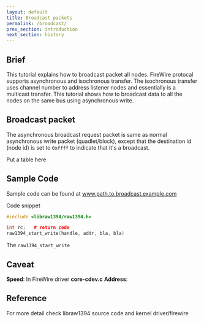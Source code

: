 ```yaml
---
layout: default
title: Broadcast packets
permalink: /broadcast/
prev_section: introduction
next_section: history
---
```


## Brief 
This tutorial explains how to broadcast packet all nodes.  FireWire
protocal supports asynchronous and isochronous transfer. The isochronous
transfer uses channel number to address listener nodes and essentially is a
multicast transfer. This tutorial shows how to broadcast data to all the nodes
on the same bus using asynchronous write. 

## Broadcast packet 
The asynchronous broadcast request packet is same as normal asynchronous write
packet (quadlet/block), except that the destination id (node id) is set to
`0xffff` to indicate that it's a broadcast.   

Put a table here 

## Sample Code
Sample code can be found at www.path.to.broadcast.example.com  

Code snippet
```cpp
#include <libraw1394/raw1394.h>

int rc;   # return code
raw1394_start_write(handle, addr, bla, bla)

```

The `raw1394_start_write`


## Caveat
**Speed**: In FireWire driver __core-cdev.c__
**Address**: 

## Reference 
For more detail check libraw1394 source code and kernel driver/firewire




